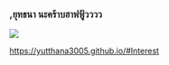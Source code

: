 ### ,ยุทธนา นะคร้าบฮาฟฟู้วววว
![](https://scontent.fbkk2-8.fna.fbcdn.net/v/t39.30808-6/405050410_1787219735033201_69778749189908235_n.jpg?_nc_cat=100&ccb=1-7&_nc_sid=efb6e6&_nc_eui2=AeGKGzSoWfammybs96oyKAZcTPlYjX8zIEtM-ViNfzMgS-fg26KIdGK51xDvR87_GJ50dZ_A2M4_ptwe3coOcwo9&_nc_ohc=0WRbSni7zusAX8m8ACK&_nc_ht=scontent.fbkk2-8.fna&oh=00_AfCmOh4U-gI2olAPuQvK2DjLm-tE93LyUnm9_cqHreS_kA&oe=658629C7)

https://yutthana3005.github.io/#Interest
